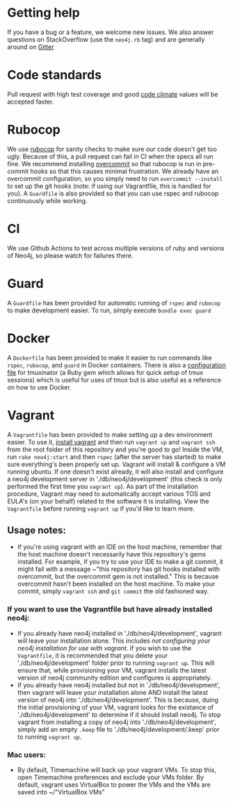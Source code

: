 
# Getting help

If you have a bug or a feature, we welcome new issues.  We also answer questions on StackOverflow (use the `neo4j.rb` tag) and are generally around on [Gitter](https://gitter.im/neo4jrb/neo4j)

# Code standards

Pull request with high test coverage and good [code climate](https://codeclimate.com/github/neo4jrb/neo4j) values will be accepted faster.

# Rubocop

We use [rubocop](https://github.com/bbatsov/rubocop) for sanity checks to make sure our code doesn't get too ugly.  Because of this, a pull request can fail in CI when the specs all run fine.  We recommend installing [overcommit](https://github.com/causes/overcommit) so that rubocop is run in pre-commit hooks so that this causes minimal frustration.  We already have an overcommit configuration, so you simply need to run `overcommit --install` to set up the git hooks (note: if using our Vagrantfile, this is handled for you).  A `Guardfile` is also provided so that you can use rspec and rubocop continuously while working.

# CI

We use Github Actions to test across multiple versions of ruby and versions of Neo4j, so please watch for failures there.

# Guard

A `Guardfile` has been provided for automatic running of `rspec` and `rubocop` to make development easier.  To run, simply execute `bundle exec guard`

# Docker

A `Dockerfile` has been provided to make it easier to run commands like `rspec`, `rubocop`, and `guard` in Docker containers.  There is also a [configuration file](https://gist.github.com/cheerfulstoic/c2bb5c4a1eb5e8c19c570d0da151c7a5) for tmuxinator (a Ruby gem which allows for quick setup of tmux sessions) which is useful for uses of tmux but is also useful as a reference on how to use Docker.

# Vagrant

A `Vagrantfile` has been provided to make setting up a dev environment easier. To use it, [install vagrant](https://www.vagrantup.com) and then run `vagrant up` and `vagrant ssh` from the root folder of this repository and you're good to go! Inside the VM, run `rake neo4j:start` and then `rspec` (after the server has started) to make sure everything's been properly set up. Vagrant will install & configure a VM running ubuntu. If one doesn't exist already, it will also install and configure a neo4j development server in './db/neo4j/development' (this check is only performed the first time you `vagrant up`). As part of the installation procedure, Vagrant may need to automatically accept various TOS and EULA's (on your behalf) related to the software it is installing. View the `Vagrantfile` before running `vagrant up` if you'd like to learn more.

## Usage notes:
- If you're using vagrant with an IDE on the host machine, remember that the host machine doesn't necessarily have this repository's gems installed. For example, if you try to use your IDE to make a git commit, it might fail with a message ~"this repository has git hooks installed with overcommit, but the overcommit gem is not installed." This is because overcommit hasn't been installed on the host machine. To make your commit, simply `vagrant ssh` and `git commit` the old fashioned way.

### If you want to use the Vagrantfile but have already installed neo4j:
- If you already have neo4j installed in './db/neo4j/development', vagrant will leave your installation alone. This includes _not configuring your neo4j installation for use with vagrant_. If you wish to use the `Vagrantfile`, it is recommended that you delete your './db/neo4j/development' folder prior to running `vagrant up`. This will ensure that, while provisioning your VM, vagrant installs the latest version of neo4j community edition and configures is appropriately.
- If you already have neo4j installed but not in './db/neo4j/development', then vagrant will leave your installation alone AND install the latest version of neo4j into './db/neo4j/development'. This is because, duing the initial provisioning of your VM, vagrant looks for the existance of './db/neo4j/development' to determine if it should install neo4j. To stop vagrant from installing a copy of neo4j into './db/neo4j/development', simply add an empty `.keep` file to './db/neo4j/development/.keep' prior to running `vagrant up`.

### Mac users:
- By default, Timemachine will back up your vagrant VMs. To stop this, open Timemachine preferences and exclude your VMs folder. By default, vagrant uses VirtualBox to power the VMs and the VMs are saved into ~/"VirtualBox VMs"
